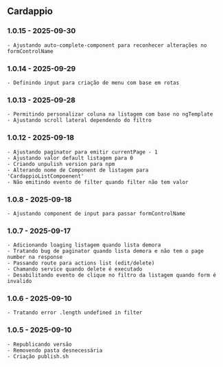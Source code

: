 ## Cardappio

### 1.0.15 - 2025-09-30
    - Ajustando auto-complete-component para reconhecer alterações no formControlName

### 1.0.14 - 2025-09-29
    - Definindo input para criação de menu com base em rotas

### 1.0.13 - 2025-09-28
    - Permitindo personalizar coluna na listagem com base no ngTemplate
    - Ajustando scroll lateral dependendo do filtro

### 1.0.12 - 2025-09-18
    - Ajustando paginator para emitir currentPage - 1
    - Ajustando valor default listagem para 0
    - Criando unpulish version para npm
    - Alterando nome de Component de listagem para 'CardappioListCompoenent'
    - Não emitindo evento de filter quando filter não tem valor

### 1.0.8 - 2025-09-18
    - Ajustando component de input para passar formControlName

### 1.0.7 - 2025-09-17
    - Adicionando loaging listagem quando lista demora
    - Tratando bug de paginator quando lista demora e não tem o page number na response
    - Passando route para actions list (edit/delete)
    - Chamando service quando delete é executado
    - Desabilitando evento de clique no filtro da listagem quando form é invalido

### 1.0.6 - 2025-09-10
    - Tratando error .length undefined in filter

### 1.0.5 - 2025-09-10
    - Republicando versão 
    - Removendo pasta desnecessária
    - Criação publish.sh